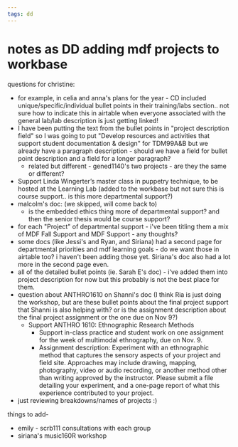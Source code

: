 ```yaml
---
tags: dd
---
```


# notes as DD adding mdf projects to workbase
questions for christine: 
* for example, in celia and anna's plans for the year - CD included unique/specific/individual bullet points in their training/labs section.. not sure how to indicate this in airtable when everyone associated with the general lab/lab description is just getting linked!
* I have been putting the text from the bullet points in "project description field" so I was going to put "Develop resources and activities that support student documentation & design" for TDM99A&B but we already have a paragraph description - should we have a field for bullet point description and a field for a longer paragraph?
    * related but different - gened1140's two projects - are they the same or different?
* Support Linda Wingerter’s master class in puppetry technique, to be hosted at the Learning Lab (added to the workbase but not sure this is course support.. is this more departmental support?)
* malcolm's doc: (we skipped, will come back to)
    * is the embedded ethics thing more of departmental support? and then the senior thesis would be course support?
* for each "Project" of departmental support - i've been titling them a mix of MDF Fall Support and MDF Support - any thoughts?
* some docs (like Jessi's and Ryan, and Siriana) had a second page for departmental priorities and mdf learning goals - do we want those in airtable too? i haven't been adding those yet. Siriana's doc also had a lot more in the second page even.
* all of the detailed bullet points (ie. Sarah E's doc) - i've added them into project description for now but this probably is not the best place for them.
* question about ANTHRO1610 on Shanni's doc (I think Ria is just doing the workshop, but are these bullet points about the final project support that Shanni is also helping with? or is the assignment description about the final project assignment or the one due on Nov 9?)
    * Support ANTHRO 1610: Ethnographic Research Methods
        * Support in-class practice and student work on one assignment for the week of multimodal ethnography, due on Nov. 9. 
        * Assignment description: Experiment with an ethnographic method that captures the sensory aspects of your project and field site. Approaches may include drawing, mapping, photography, video or audio recording, or another method other than writing approved by the instructor. Please submit a file detailing your experiment, and a one-page report of what this experience contributed to your project.
* just reviewing breakdowns/names of projects :) 


things to add-
* emily - scrb111 consultations with each group
* siriana's music160R workshop